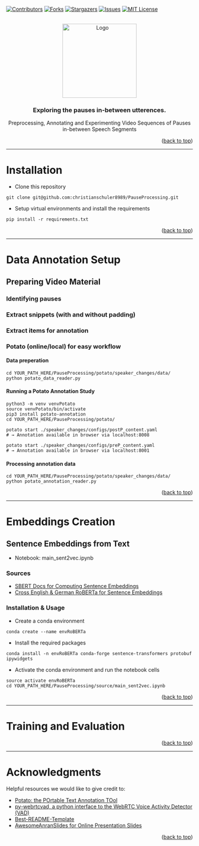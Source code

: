 <a name="readme-top"></a>
 
<!-- PROJECT SHIELDS -->
<!--
*** We are using markdown "reference style" links for readability.
*** Reference links are enclosed in brackets [ ] instead of parentheses ( ).
*** See the bottom of this document for the declaration of the reference variables
*** for contributors-url, forks-url, etc. This is an optional, concise syntax you may use.
*** https://www.markdownguide.org/basic-syntax/#reference-style-links
-->
[![Contributors][contributors-shield]][contributors-url]
[![Forks][forks-shield]][forks-url]
[![Stargazers][stars-shield]][stars-url]
[![Issues][issues-shield]][issues-url]
[![MIT License][license-shield]][license-url]


<!-- PROJECT LOGO -->
<br />
<div align="center">
  <a href="https://github.com/christianschuler8989/PauseProcessing">
    <img src="https://github.com/christianschuler8989/PauseProcessing-Slides-ESSV/blob/main/public/logo.png" alt="Logo" width="200" height="200">
  </a>

  <h3 align="center">Exploring the pauses in-between utterences.</h3>
  
  Preprocessing, Annotating and Experimenting Video Sequences of Pauses in-between Speech Segments
<!--
  <p align="center">
    <a href="https://github.com/christianschuler8989/PauseProcessing/tree/main/docs"><strong>Explore the docs »</strong></a>
    <br />
    <br />
    <a href="https://github.com/christianschuler8989/PauseProcessing">View Demo (TODO)</a>
    ·
    <a href="https://github.com/christianschuler8989/PauseProcessing/issues">Report Bug</a>
    ·
    <a href="https://github.com/christianschuler8989/PauseProcessing/issues">Request Feature</a>
  </p>
-->
</div>



<p align="right">(<a href="#readme-top">back to top</a>)</p>

--- 

# Installation

* Clone this repository
```
git clone git@github.com:christianschuler8989/PauseProcessing.git
```

* Setup virtual environments and install the requirements
```
pip install -r requirements.txt
``` 



<p align="right">(<a href="#readme-top">back to top</a>)</p>

--- 

# Data Annotation Setup

## Preparing Video Material

### Identifying pauses

### Extract snippets (with and without padding)

### Extract items for annotation

### Potato (online/local) for easy workflow

#### Data preperation
```console
cd YOUR_PATH_HERE/PauseProcessing/potato/speaker_changes/data/
python potato_data_reader.py
```

#### Running a Potato Annotation Study
```console
python3 -m venv venvPotato
source venvPotato/bin/activate
pip3 install potato-annotation
cd YOUR_PATH_HERE/PauseProcessing/potato/

potato start ./speaker_changes/configs/postP_content.yaml
# → Annotation available in browser via localhost:8008

potato start ./speaker_changes/configs/preP_content.yaml
# → Annotation available in browser via localhost:8001
```

#### Processing annotation data
```console
cd YOUR_PATH_HERE/PauseProcessing/potato/speaker_changes/data/
python potato_annotation_reader.py
```







<p align="right">(<a href="#readme-top">back to top</a>)</p>

--- 

# Embeddings Creation

## Sentence Embeddings from Text
* Notebook: main_sent2vec.ipynb

### Sources
* [SBERT Docs for Computing Sentence Embeddings](https://www.sbert.net/examples/applications/computing-embeddings/README.html)
* [Cross English & German RoBERTa for Sentence Embeddings](https://huggingface.co/T-Systems-onsite/cross-en-de-roberta-sentence-transformer)

### Installation & Usage
* Create a conda environment
```console
conda create --name envRoBERTa
```

* Install the required packages
```console
conda install -n envRoBERTa conda-forge sentence-transformers protobuf ipywidgets
```

* Activate the conda environment and run the notebook cells
```console
source activate envRoBERTa
cd YOUR_PATH_HERE/PauseProcessing/source/main_sent2vec.ipynb
```

<p align="right">(<a href="#readme-top">back to top</a>)</p>

--- 

# Training and Evaluation





<p align="right">(<a href="#readme-top">back to top</a>)</p>

--- 

<!-- ACKNOWLEDGMENTS -->
# Acknowledgments

Helpful resources we would like to give credit to:

* [Potato: the POrtable Text Annotation TOol](https://github.com/davidjurgens/potato?tab=readme-ov-file)
* [py-webrtcvad, a python interface to the WebRTC Voice Activity Detector (VAD)](https://github.com/wiseman/py-webrtcvad)
* [Best-README-Template](https://github.com/othneildrew/Best-README-Template) 
* [AwesomeAnranSlides for Online Presentation Slides](https://github.com/AnranW/AwesomeAnranSlides)


<p align="right">(<a href="#readme-top">back to top</a>)</p>

<!-- MARKDOWN LINKS & IMAGES -->
<!-- https://www.markdownguide.org/basic-syntax/#reference-style-links -->
[contributors-shield]: https://img.shields.io/github/contributors/christianschuler8989/PauseProcessing.svg?style=for-the-badge
[contributors-url]: https://github.com/christianschuler8989/PauseProcessing/graphs/contributors
[forks-shield]: https://img.shields.io/github/forks/christianschuler8989/PauseProcessing.svg?style=for-the-badge
[forks-url]: https://github.com/christianschuler8989/PauseProcessing/network/members
[stars-shield]: https://img.shields.io/github/stars/christianschuler8989/PauseProcessing.svg?style=for-the-badge
[stars-url]: https://github.com/christianschuler8989/PauseProcessing/stargazers
[issues-shield]: https://img.shields.io/github/issues/christianschuler8989/PauseProcessing.svg?style=for-the-badge
[issues-url]: https://github.com/christianschuler8989/PauseProcessing/issues
[license-shield]: https://img.shields.io/github/license/christianschuler8989/PauseProcessing.svg?style=for-the-badge
[license-url]: https://github.com/christianschuler8989/PauseProcessing/blob/main/LICENSE


